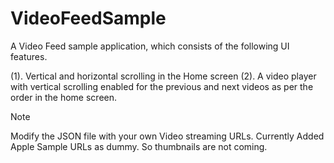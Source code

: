 # VideoFeedSample
A Video Feed sample application, which consists of the following UI features.

(1). Vertical and horizontal scrolling in the Home screen
(2). A video player with vertical scrolling enabled for the previous and next videos as per the order in the home screen.

Note

Modify the JSON file with your own Video streaming URLs. Currently Added Apple Sample URLs as dummy. So thumbnails are not coming.

